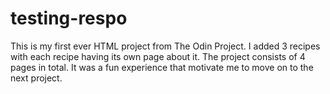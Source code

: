 # testing-respo

This is my first ever HTML project from The Odin Project. I added 3 recipes with each recipe having its own page about it. The project consists of 4 pages in total. It was a fun experience that motivate me to move on to the next project. 


